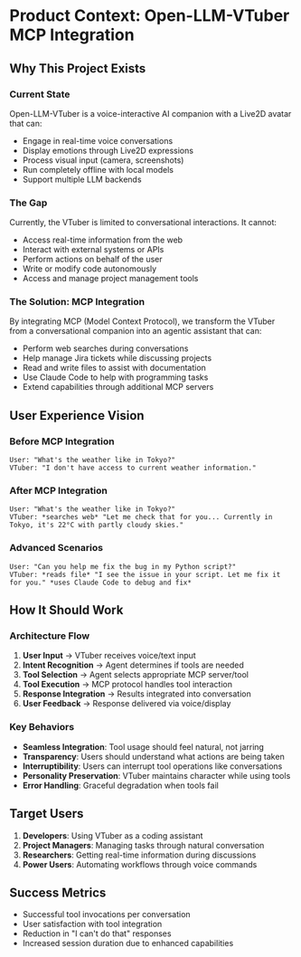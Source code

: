 # Product Context: Open-LLM-VTuber MCP Integration

## Why This Project Exists

### Current State
Open-LLM-VTuber is a voice-interactive AI companion with a Live2D avatar that can:
- Engage in real-time voice conversations
- Display emotions through Live2D expressions
- Process visual input (camera, screenshots)
- Run completely offline with local models
- Support multiple LLM backends

### The Gap
Currently, the VTuber is limited to conversational interactions. It cannot:
- Access real-time information from the web
- Interact with external systems or APIs
- Perform actions on behalf of the user
- Write or modify code autonomously
- Access and manage project management tools

### The Solution: MCP Integration
By integrating MCP (Model Context Protocol), we transform the VTuber from a conversational companion into an agentic assistant that can:
- Perform web searches during conversations
- Help manage Jira tickets while discussing projects
- Read and write files to assist with documentation
- Use Claude Code to help with programming tasks
- Extend capabilities through additional MCP servers

## User Experience Vision

### Before MCP Integration
```
User: "What's the weather like in Tokyo?"
VTuber: "I don't have access to current weather information."
```

### After MCP Integration
```
User: "What's the weather like in Tokyo?"
VTuber: *searches web* "Let me check that for you... Currently in Tokyo, it's 22°C with partly cloudy skies."
```

### Advanced Scenarios
```
User: "Can you help me fix the bug in my Python script?"
VTuber: *reads file* "I see the issue in your script. Let me fix it for you." *uses Claude Code to debug and fix*
```

## How It Should Work

### Architecture Flow
1. **User Input** → VTuber receives voice/text input
2. **Intent Recognition** → Agent determines if tools are needed
3. **Tool Selection** → Agent selects appropriate MCP server/tool
4. **Tool Execution** → MCP protocol handles tool interaction
5. **Response Integration** → Results integrated into conversation
6. **User Feedback** → Response delivered via voice/display

### Key Behaviors
- **Seamless Integration**: Tool usage should feel natural, not jarring
- **Transparency**: Users should understand what actions are being taken
- **Interruptibility**: Users can interrupt tool operations like conversations
- **Personality Preservation**: VTuber maintains character while using tools
- **Error Handling**: Graceful degradation when tools fail

## Target Users
1. **Developers**: Using VTuber as a coding assistant
2. **Project Managers**: Managing tasks through natural conversation
3. **Researchers**: Getting real-time information during discussions
4. **Power Users**: Automating workflows through voice commands

## Success Metrics
- Successful tool invocations per conversation
- User satisfaction with tool integration
- Reduction in "I can't do that" responses
- Increased session duration due to enhanced capabilities